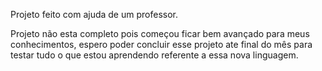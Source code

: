 Projeto feito com ajuda de um professor.


Projeto não esta completo pois começou ficar bem avançado para meus conhecimentos,
espero poder concluir esse projeto ate final do mês para testar tudo o que estou aprendendo 
referente a essa nova linguagem.
